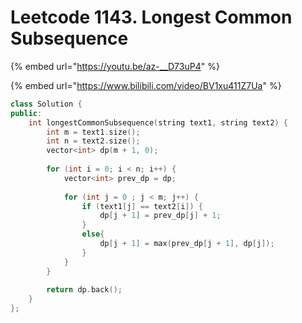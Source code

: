 # Leetcode 1143. Longest Common Subsequence

{% embed url="https://youtu.be/az-__D73uP4" %}

{% embed url="https://www.bilibili.com/video/BV1xu411Z7Ua" %}

```cpp
class Solution {
public:
    int longestCommonSubsequence(string text1, string text2) {
        int m = text1.size();
        int n = text2.size();
        vector<int> dp(m + 1, 0);
        
        for (int i = 0; i < n; i++) {
            vector<int> prev_dp = dp;
            
            for (int j = 0 ; j < m; j++) {
                if (text1[j] == text2[i]) {
                    dp[j + 1] = prev_dp[j] + 1;
                }
                else{
                    dp[j + 1] = max(prev_dp[j + 1], dp[j]);
                }
            }
        }
        
        return dp.back();
    }
};
```
